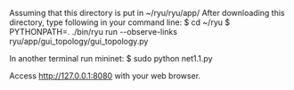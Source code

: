 Assuming that this directory is put in ~/ryu/ryu/app/
After downloading this directory, type following
in your command line:
$ cd ~/ryu
$ PYTHONPATH=. ./bin/ryu run --observe-links \
    ryu/app/gui_topology/gui_topology.py


In another terminal run mininet:
$ sudo python net1.1.py


Access http://127.0.0.1:8080 with your web browser.